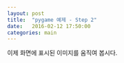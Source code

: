 ```yaml
---
layout: post
title:  "pygame 예제 - Step 2"
date:   2016-02-12 17:50:00
categories: main
---
```


이제 화면에 표시된 이미지를 움직여 봅시다.
